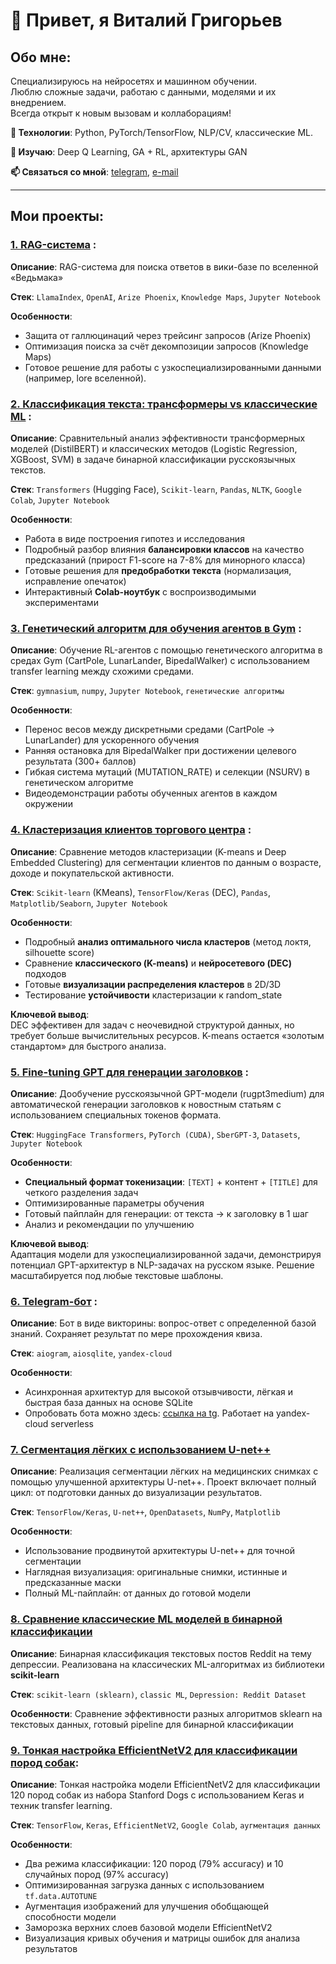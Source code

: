 # 👋 Привет, я Виталий Григорьев

## Обо мне:
Специализируюсь на нейросетях и машинном обучении.  
Люблю сложные задачи, работаю с данными, моделями и их внедрением.  
Всегда открыт к новым вызовам и коллаборациям!  

**🔧 Технологии**: Python, PyTorch/TensorFlow, NLP/CV, классические ML. 

**🧠 Изучаю**: Deep Q Learning, GA + RL, архитектуры GAN 

**📫 Связаться со мной**: [telegram](https://t.me/grigorev21), [e-mail](vitek21sme@gmail.com)

---  


                    
## **Мои проекты:**

### [1. RAG-система](https://github.com/vi21g/RAG_witcher_wiki) :

**Описание**: RAG-система для поиска ответов в вики-базе по вселенной «Ведьмака»

**Стек**: `LlamaIndex`, `OpenAI`, `Arize Phoenix`, `Knowledge Maps`, `Jupyter Notebook`

**Особенности**: 
- Защита от галлюцинаций через трейсинг запросов (Arize Phoenix)
- Оптимизация поиска за счёт декомпозиции запросов (Knowledge Maps)
- Готовое решение для работы с узкоспециализированными данными (например, lore вселенной).


### [2. Классификация текста: трансформеры vs классические ML](https://github.com/vi21g/classic_ml_vs_transformers) :  

**Описание**: Сравнительный анализ эффективности трансформерных моделей (DistilBERT) и классических методов (Logistic Regression, XGBoost, SVM) в задаче бинарной классификации русскоязычных текстов.  

**Стек**:  `Transformers` (Hugging Face), `Scikit-learn`, `Pandas`, `NLTK`, `Google Colab`, `Jupyter Notebook`  

**Особенности**:  
- Работа в виде построения гипотез и исследования
- Подробный разбор влияния **балансировки классов** на качество предсказаний (прирост F1-score на 7-8% для минорного класса)  
- Готовые решения для **предобработки текста** (нормализация, исправление опечаток)  
- Интерактивный **Colab-ноутбук** с воспроизводимыми экспериментами


### [3. Генетический алгоритм для обучения агентов в Gym](https://github.com/vi21g/gym_genetic_algorithm) :

**Описание**: Обучение RL-агентов с помощью генетического алгоритма в средах Gym (CartPole, LunarLander, BipedalWalker) с использованием transfer learning между схожими средами.

**Стек**: `gymnasium`, `numpy`, `Jupyter Notebook`, `генетические алгоритмы`

**Особенности**:
- Перенос весов между дискретными средами (CartPole → LunarLander) для ускоренного обучения
- Ранняя остановка для BipedalWalker при достижении целевого результата (300+ баллов)
- Гибкая система мутаций (MUTATION_RATE) и селекции (NSURV) в генетическом алгоритме
- Видеодемонстрации работы обученных агентов в каждом окружении


### [4. Кластеризация клиентов торгового центра](https://github.com/vi21g/clustering) :  

**Описание**: Сравнение методов кластеризации (K-means и Deep Embedded Clustering) для сегментации клиентов по данным о возрасте, доходе и покупательской активности.  

**Стек**:  `Scikit-learn` (KMeans), `TensorFlow/Keras` (DEC), `Pandas`, `Matplotlib/Seaborn`, `Jupyter Notebook`  

**Особенности**:  
- Подробный **анализ оптимального числа кластеров** (метод локтя, silhouette score)  
- Сравнение **классического (K-means)** и **нейросетевого (DEC)** подходов  
- Готовые **визуализации распределения кластеров** в 2D/3D  
- Тестирование **устойчивости** кластеризации к random_state  

**Ключевой вывод**:  
DEC эффективен для задач с неочевидной структурой данных, но требует больше вычислительных ресурсов. K-means остается «золотым стандартом» для быстрого анализа.


### [5. Fine-tuning GPT для генерации заголовков](https://github.com/vi21g/finetuning-gpt) :  

**Описание**: Дообучение русскоязычной GPT-модели (rugpt3medium) для автоматической генерации заголовков к новостным статьям с использованием специальных токенов формата.  

**Стек**:  `HuggingFace Transformers`, `PyTorch (CUDA)`, `SberGPT-3`, `Datasets`, `Jupyter Notebook`  

**Особенности**:  
- **Специальный формат токенизации**: `[TEXT]` + контент + `[TITLE]` для четкого разделения задач  
- Оптимизированные параметры обучения
- Готовый пайплайн для генерации: от текста → к заголовку в 1 шаг  
- Анализ и рекомендации по улучшению

**Ключевой вывод**:  
Адаптация модели для узкоспециализированной задачи, демонстрируя потенциал GPT-архитектур в NLP-задачах на русском языке. Решение масштабируется под любые текстовые шаблоны.  


### [6. Telegram-бот](https://github.com/vi21g/tgBot) :

**Описание**: Бот в виде викторины: вопрос-ответ с определенной базой знаний. Сохраняет результат по мере прохождения квиза.

**Стек**: `aiogram`, `aiosqlite`, `yandex-cloud`

**Особенности**: 
- Асинхронная архитектур для высокой отзывчивости, лёгкая и быстрая база данных на основе SQLite
- Опробовать бота можно здесь: [ссылка на tg](https://t.me/RabbitHedgehogQuiz_bot). Работает на yandex-cloud serverless


### [7. Сегментация лёгких с использованием U-net++](https://github.com/vi21g/lung-image-segmentation)  

**Описание**: Реализация сегментации лёгких на медицинских снимках с помощью улучшенной архитектуры U-net++. Проект включает полный цикл: от подготовки данных до визуализации результатов.

**Стек**: `TensorFlow/Keras`, `U-net++`, `OpenDatasets`, `NumPy`, `Matplotlib`  

**Особенности**:  
- Использование продвинутой архитектуры U-net++ для точной сегментации  
- Наглядная визуализация: оригинальные снимки, истинные и предсказанные маски  
- Полный ML-пайплайн: от данных до готовой модели  


### [8. Сравнение классические ML моделей в бинарной классификации](https://github.com/vi21g/sklearn-models)

**Описание**: Бинарная классификация текстовых постов Reddit на тему депрессии. Реализована на классических ML-алгоритмах из библиотеки **scikit-learn**

**Стек**: `scikit-learn (sklearn)`, `classic ML`, `Depression: Reddit Dataset`

**Особенности**: Сравнение эффективности разных алгоритмов sklearn на текстовых данных, готовый pipeline для бинарной классификации


### [9. Тонкая настройка EfficientNetV2 для классификации пород собак](https://github.com/vi21g/efficientnetv2-finetuning):

**Описание**: Тонкая настройка модели EfficientNetV2 для классификации 120 пород собак из набора Stanford Dogs с использованием Keras и техник transfer learning.

**Стек**: `TensorFlow`, `Keras`, `EfficientNetV2`, `Google Colab`, `аугментация данных`

**Особенности**:
- Два режима классификации: 120 пород (79% accuracy) и 10 случайных пород (97% accuracy)
- Оптимизированная загрузка данных с использованием `tf.data.AUTOTUNE`
- Аугментация изображений для улучшения обобщающей способности модели
- Заморозка верхних слоев базовой модели EfficientNetV2
- Визуализация кривых обучения и матрицы ошибок для анализа результатов
